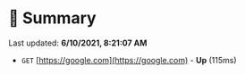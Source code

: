 # 📖 Summary
Last updated: **6/10/2021, 8:21:07 AM**

- `GET` [https://google.com](https://google.com) - **Up** (115ms)
